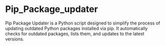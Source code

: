# Pip_Package_updater
Pip Package Updater is a Python script designed to simplify the process of updating outdated Python packages installed via pip. It automatically checks for outdated packages, lists them, and updates to the latest versions.
